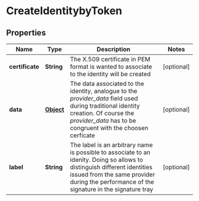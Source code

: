 

# CreateIdentitybyToken

## Properties

Name | Type | Description | Notes
------------ | ------------- | ------------- | -------------
**certificate** | **String** | The X.509 certificate in PEM format is wanted to associate to the identity will be created |  [optional]
**data** | [**Object**](.md) | The data associated to the identity, analogue to the _provider_data_ field used during traditional identity creation. Of course the _provider_data_ has to be congruent with the choosen cerficate  |  [optional]
**label** | **String** | The label is an arbitrary name is possible to associate to an idenity. Doing so allows to distinguish different identities issued from the same provider during the performance of the signature in the signature tray |  [optional]




